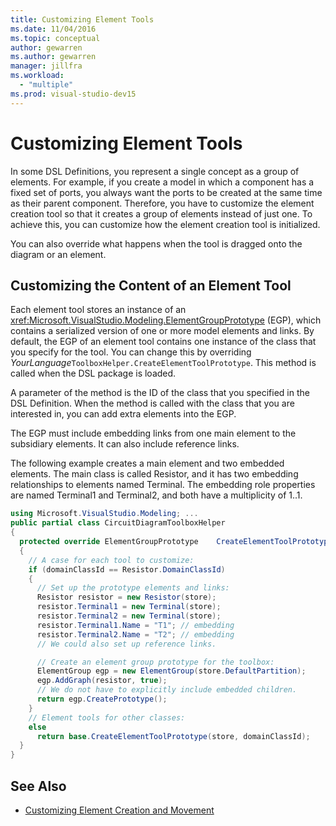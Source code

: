 ```yaml
---
title: Customizing Element Tools
ms.date: 11/04/2016
ms.topic: conceptual
author: gewarren
ms.author: gewarren
manager: jillfra
ms.workload:
  - "multiple"
ms.prod: visual-studio-dev15
---
```

# Customizing Element Tools
In some DSL Definitions, you represent a single concept as a group of elements. For example, if you create a model in which a component has a fixed set of ports, you always want the ports to be created at the same time as their parent component. Therefore, you have to customize the element creation tool so that it creates a group of elements instead of just one. To achieve this, you can customize how the element creation tool is initialized.

 You can also override what happens when the tool is dragged onto the diagram or an element.

## Customizing the Content of an Element Tool
 Each element tool stores an instance of an <xref:Microsoft.VisualStudio.Modeling.ElementGroupPrototype> (EGP), which contains a serialized version of one or more model elements and links. By default, the EGP of an element tool contains one instance of the class that you specify for the tool. You can change this by overriding *YourLanguage*`ToolboxHelper.CreateElementToolPrototype`. This method is called when the DSL package is loaded.

 A parameter of the method is the ID of the class that you specified in the DSL Definition. When the method is called with the class that you are interested in, you can add extra elements into the EGP.

 The EGP must include embedding links from one main element to the subsidiary elements. It can also include reference links.

 The following example creates a main element and two embedded elements. The main class is called Resistor, and it has two embedding relationships to elements named Terminal. The embedding role properties are named Terminal1 and Terminal2, and both have a multiplicity of 1..1.

```csharp
using Microsoft.VisualStudio.Modeling; ...
public partial class CircuitDiagramToolboxHelper
{
  protected override ElementGroupPrototype    CreateElementToolPrototype(Store store, Guid domainClassId)
  {
    // A case for each tool to customize:
    if (domainClassId == Resistor.DomainClassId)
    {
      // Set up the prototype elements and links:
      Resistor resistor = new Resistor(store);
      resistor.Terminal1 = new Terminal(store);
      resistor.Terminal2 = new Terminal(store);
      resistor.Terminal1.Name = "T1"; // embedding
      resistor.Terminal2.Name = "T2"; // embedding
      // We could also set up reference links.

      // Create an element group prototype for the toolbox:
      ElementGroup egp = new ElementGroup(store.DefaultPartition);
      egp.AddGraph(resistor, true);
      // We do not have to explicitly include embedded children.
      return egp.CreatePrototype();
    }
    // Element tools for other classes:
    else
      return base.CreateElementToolPrototype(store, domainClassId);
  }
}
```

## See Also

- [Customizing Element Creation and Movement](../modeling/customizing-element-creation-and-movement.md)